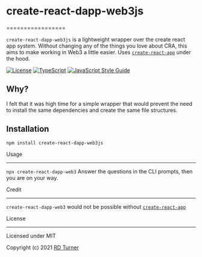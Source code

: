 # create-react-dapp-web3js
=================

`create-react-dapp-web3js` is a lightweight wrapper over the create react app system. Without changing any of the things you love about CRA, this aims to make working in Web3 a little easier. Uses [`create-react-app`](https://reactjs.org/docs/create-a-new-react-app.html) under the hood.

<!-- [![npm Package](https://img.shields.io/npm/v/fs-extra.svg)](https://www.npmjs.org/package/fs-extra) -->
[![License](https://img.shields.io/npm/l/express.svg)](https://github.com/Too-Far/create-react-dapp-web3js/blob/LICENSE)
[![TypeScript](https://badges.frapsoft.com/typescript/code/typescript.png?v=10)](https://github.com/ellerbrock/typescript-badges/)
[![JavaScript Style Guide](https://img.shields.io/badge/code_style-standard-brightgreen.svg)](https://standardjs.com)

Why?
----

I felt that it was high time for a simple wrapper that would prevent the need to install the same dependencies and create the same file structures.




Installation
------------

    npm install create-react-dapp-web3js

Usage
_____

`npx create-react-dapp-web3`
Answer the questions in the CLI prompts, then you are on your way.


Credit
______
`create-react-dapp-web3` would not be possible without [`create-react-app`](https://reactjs.org/docs/create-a-new-react-app.html)

License
_______

Licensed under MIT

Copyright (c) 2021 [RD Turner](https://github.com/too-far)

